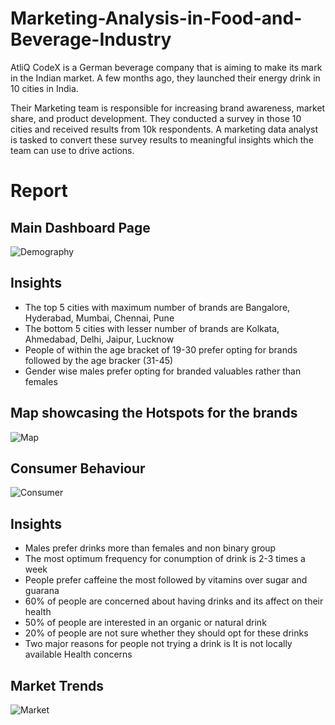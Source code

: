 # Marketing-Analysis-in-Food-and-Beverage-Industry

AtliQ CodeX is a German beverage company that is aiming to make its mark in the Indian market. A few months ago, they launched their energy drink in 10 cities in India.

Their Marketing team is responsible for increasing brand awareness, market share, and product development. They conducted a survey in those 10 cities and received results from 10k respondents. A marketing data analyst is tasked to convert these survey results to meaningful insights which the team can use to drive actions.

# Report

## Main Dashboard Page

![Demography](https://github.com/user-attachments/assets/a0c99cd2-afa9-40e9-913f-db4f851ec507)

## Insights 

- The top 5 cities with maximum number of brands are Bangalore, Hyderabad, Mumbai, Chennai, Pune
- The bottom 5 cities with lesser number of brands are Kolkata, Ahmedabad, Delhi, Jaipur, Lucknow
- People of within the age bracket of 19-30 prefer opting for brands followed by the age bracker (31-45)
- Gender wise males prefer opting for branded valuables rather than females

## Map showcasing the Hotspots for the brands

![Map](https://github.com/user-attachments/assets/123448bc-f3a1-4fb8-a1e7-7c8acc0c819a)


## Consumer Behaviour 

![Consumer](https://github.com/user-attachments/assets/5888f42c-fc6d-4941-9029-5c3603d70333)

## Insights

- Males prefer drinks more than females and non binary group
- The most optimum frequency for conumption of drink is 2-3 times a week
- People prefer caffeine the most followed by vitamins over sugar and guarana
- 60% of people are concerned about having drinks and its affect on their health
- 50% of people are interested in an organic or natural drink
- 20% of people are not sure whether they should opt for these drinks
- Two major reasons for people not trying a drink is
        It is not locally available
        Health concerns


## Market Trends

![Market](https://github.com/user-attachments/assets/85615195-46d7-4a07-a197-9720af1ac585)



